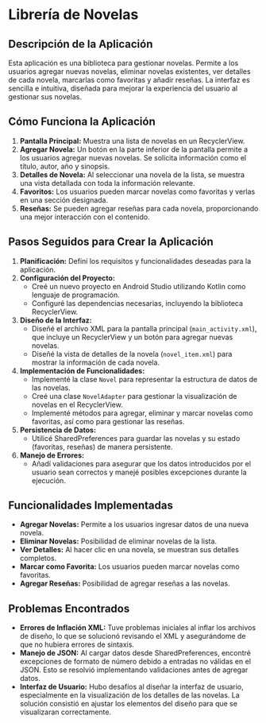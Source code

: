 # Librería de Novelas

## Descripción de la Aplicación

Esta aplicación es una biblioteca para gestionar novelas. Permite a los usuarios agregar nuevas novelas, eliminar novelas existentes, ver detalles de cada novela, marcarlas como favoritas y añadir reseñas. La interfaz es sencilla e intuitiva, diseñada para mejorar la experiencia del usuario al gestionar sus novelas.

## Cómo Funciona la Aplicación

1. **Pantalla Principal:** Muestra una lista de novelas en un RecyclerView.
2. **Agregar Novela:** Un botón en la parte inferior de la pantalla permite a los usuarios agregar nuevas novelas. Se solicita información como el título, autor, año y sinopsis.
3. **Detalles de Novela:** Al seleccionar una novela de la lista, se muestra una vista detallada con toda la información relevante.
4. **Favoritos:** Los usuarios pueden marcar novelas como favoritas y verlas en una sección designada.
5. **Reseñas:** Se pueden agregar reseñas para cada novela, proporcionando una mejor interacción con el contenido.

## Pasos Seguidos para Crear la Aplicación

1. **Planificación:** Definí los requisitos y funcionalidades deseadas para la aplicación.
2. **Configuración del Proyecto:**
    - Creé un nuevo proyecto en Android Studio utilizando Kotlin como lenguaje de programación.
    - Configuré las dependencias necesarias, incluyendo la biblioteca RecyclerView.
3. **Diseño de la Interfaz:**
    - Diseñé el archivo XML para la pantalla principal (`main_activity.xml`), que incluye un RecyclerView y un botón para agregar nuevas novelas.
    - Diseñé la vista de detalles de la novela (`novel_item.xml`) para mostrar la información de cada novela.
4. **Implementación de Funcionalidades:**
    - Implementé la clase `Novel` para representar la estructura de datos de las novelas.
    - Creé una clase `NovelAdapter` para gestionar la visualización de novelas en el RecyclerView.
    - Implementé métodos para agregar, eliminar y marcar novelas como favoritas, así como para gestionar las reseñas.
5. **Persistencia de Datos:**
    - Utilicé SharedPreferences para guardar las novelas y su estado (favoritas, reseñas) de manera persistente.
6. **Manejo de Errores:**
    - Añadí validaciones para asegurar que los datos introducidos por el usuario sean correctos y manejé posibles excepciones durante la ejecución.

## Funcionalidades Implementadas

- **Agregar Novelas:** Permite a los usuarios ingresar datos de una nueva novela.
- **Eliminar Novelas:** Posibilidad de eliminar novelas de la lista.
- **Ver Detalles:** Al hacer clic en una novela, se muestran sus detalles completos.
- **Marcar como Favorita:** Los usuarios pueden marcar novelas como favoritas.
- **Agregar Reseñas:** Posibilidad de agregar reseñas a las novelas.

## Problemas Encontrados

- **Errores de Inflación XML:** Tuve problemas iniciales al inflar los archivos de diseño, lo que se solucionó revisando el XML y asegurándome de que no hubiera errores de sintaxis.
- **Manejo de JSON:** Al cargar datos desde SharedPreferences, encontré excepciones de formato de número debido a entradas no válidas en el JSON. Esto se resolvió implementando validaciones antes de agregar datos.
- **Interfaz de Usuario:** Hubo desafíos al diseñar la interfaz de usuario, especialmente en la visualización de los detalles de las novelas. La solución consistió en ajustar los elementos del diseño para que se visualizaran correctamente.

